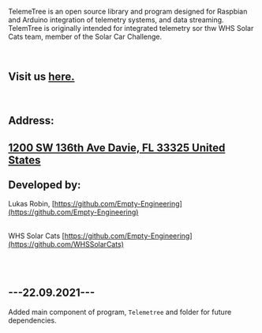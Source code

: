 TelemeTree is an open source library and program designed for Raspbian and Arduino integration of telemetry systems, and data streaming. TelemTree is originally intended for integrated telemetry sor thw WHS Solar Cats team, member of the Solar Car Challenge.

</br>

Visit us [here.](https://thesolarcats.com)
----

</br>

Address:
----
   [1200 SW 136th Ave
    Davie, FL 33325
    United States](https://www.google.com/maps/place/Western+High+School/@26.1048932,-80.3310237,17z/data=!4m5!3m4!1s0x88d909d1eb329e11:0xabfcc096c8471246!8m2!3d26.1048932!4d-80.328835)
 </br>
 </br>
Developed by:
----------
  Lukas Robin, [https://github.com/Empty-Engineering](https://github.com/Empty-Engineering)
 </br>
 </br>

  WHS Solar Cats [https://github.com/Empty-Engineering](https://github.com/WHSSolarCats)

 </br>
 </br>

---22.09.2021---
-----------------
Added main component of program, `Telemetree` and folder for future dependencies.
